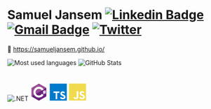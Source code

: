 # Samuel Jansem [![Linkedin Badge](https://img.shields.io/badge/-samueljansem-blue?style=flat-square&logo=Linkedin&logoColor=white&link=https://www.linkedin.com/in/samuel-j-8029b895)](https://www.linkedin.com/in/samuel-j-8029b895/) [![Gmail Badge](https://img.shields.io/badge/-samuel.jansem@gmail.com-c14438?style=flat-square&logo=Gmail&logoColor=white&link=mailto:contato@samueljansem.dev)](mailto:contato@samueljansem.dev) [![Twitter](https://img.shields.io/twitter/url/https/twitter.com/samueljansem.svg?style=social&label=%40samueljazen)](https://twitter.com/samueljazen)

<span>🔗 https://samueljansem.github.io/</span>

<div style="display: block;">
    <img src="https://github-readme-stats.vercel.app/api/top-langs/?username=samueljansem&layout=compact&theme=dark&title_color=268bd2" alt="Most used languages" width="350" height="165" />
    <img src="https://github-readme-stats.vercel.app/api?username=samueljansem&count_private=true&show_icons=true&theme=dark&icon_color=268bd2&title_color=268bd2" alt="GitHub Stats" width="420" height="165" />
</div>

#

<section>
  <img alt=".NET" width="40" src="https://cdn.jsdelivr.net/gh/devicons/devicon/icons/dotnetcore/dotnetcore-original.svg" />
  <img alt="C#" width="40" src="https://raw.githubusercontent.com/devicons/devicon/master/icons/csharp/csharp-original.svg" />  
  <img alt="Typescript" width="40" src="https://raw.githubusercontent.com/devicons/devicon/master/icons/typescript/typescript-plain.svg" />
  <img alt="Javascript" width="40" src="https://raw.githubusercontent.com/devicons/devicon/master/icons/javascript/javascript-plain.svg" />
</section>
